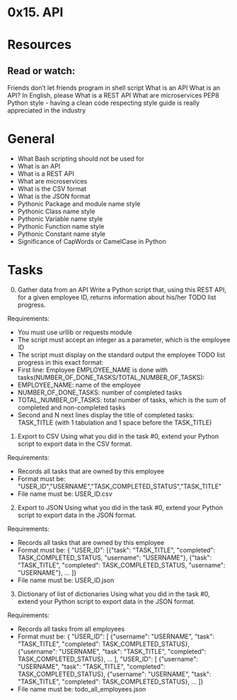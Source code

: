 # 0x15. API

# Resources
## Read or watch:

Friends don’t let friends program in shell script
What is an API
What is an API? In English, please
What is a REST API
What are microservices
PEP8 Python style - having a clean code respecting style guide is really appreciated in the industry


# General
+ What Bash scripting should not be used for
+ What is an API
+ What is a REST API
+ What are microservices
+ What is the CSV format
+ What is the JSON format
+ Pythonic Package and module name style
+ Pythonic Class name style
+ Pythonic Variable name style
+ Pythonic Function name style
+ Pythonic Constant name style
+ Significance of CapWords or CamelCase in Python


# Tasks
0. Gather data from an API
Write a Python script that, using this REST API,
for a given employee ID, returns information about his/her TODO list progress.

Requirements:

* You must use urllib or requests module
* The script must accept an integer as a parameter, which is the employee ID
* The script must display on the standard output the employee TODO list progress
in this exact format:
* First line: Employee EMPLOYEE_NAME is done with
tasks(NUMBER_OF_DONE_TASKS/TOTAL_NUMBER_OF_TASKS):
* EMPLOYEE_NAME: name of the employee
* NUMBER_OF_DONE_TASKS: number of completed tasks
* TOTAL_NUMBER_OF_TASKS: total number of tasks, which is the sum of completed and
non-completed tasks
* Second and N next lines display the title of completed tasks: TASK_TITLE (with 1 tabulation and 1 space before the TASK_TITLE)


1. Export to CSV
Using what you did in the task #0, extend your Python script to export data in the 
CSV format.

Requirements:

* Records all tasks that are owned by this employee
* Format must be: "USER_ID","USERNAME","TASK_COMPLETED_STATUS","TASK_TITLE"
* File name must be: USER_ID.csv


2. Export to JSON
Using what you did in the task #0, extend your Python script to export data
in the JSON format.

Requirements:

* Records all tasks that are owned by this employee
* Format must be: { "USER_ID": [{"task": "TASK_TITLE", "completed":
TASK_COMPLETED_STATUS, "username": "USERNAME"}, {"task": "TASK_TITLE",
"completed": TASK_COMPLETED_STATUS, "username": "USERNAME"}, ... ]}
* File name must be: USER_ID.json


3. Dictionary of list of dictionaries
Using what you did in the task #0, extend your Python script to export
data in the JSON format.

Requirements:

* Records all tasks from all employees
* Format must be: { "USER_ID": [ {"username": "USERNAME", "task": "TASK_TITLE",
"completed": TASK_COMPLETED_STATUS}, {"username": "USERNAME", "task": "TASK_TITLE",
"completed": TASK_COMPLETED_STATUS}, ... ], "USER_ID": [ {"username": "USERNAME",
"task": "TASK_TITLE", "completed": TASK_COMPLETED_STATUS}, {"username": "USERNAME",
"task": "TASK_TITLE", "completed": TASK_COMPLETED_STATUS}, ... ]}
* File name must be: todo_all_employees.json
